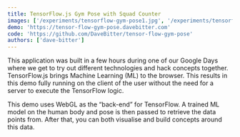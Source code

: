 ```yaml
---
title: TensorFlow.js Gym Pose with Squad Counter
images: ['/experiments/tensorflow-gym-pose1.jpg', '/experiments/tensorflow-gym-pose2.jpg']
demo: 'https://tensor-flow-gym-pose.davebitter.com'
code: 'https://github.com/DaveBitter/tensor-flow-gym-pose'
authors: ['dave-bitter']
---
```


This application was built in a few hours during one of our Google Days where we get to try out different technologies and hack concepts together. TensorFlow.js brings Machine Learning (ML) to the browser. This results in this demo fully running on the client of the user without the need for a server to execute the TensorFlow logic.

This demo uses WebGL as the “back-end” for TensorFlow. A trained ML model on the human body and pose is then passed to retrieve the data points from. After that, you can both visualise and build concepts around this data.
